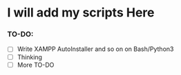 # I will add my scripts Here

### TO-DO:
- [ ] Write XAMPP AutoInstaller and so on on Bash/Python3
- [ ] Thinking
- [ ] More TO-DO
